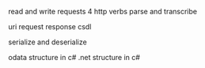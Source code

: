 read and write requests
4 http verbs
parse and transcribe


uri
request
response
csdl






serialize and deserialize


odata structure in c#
.net structure in c#
